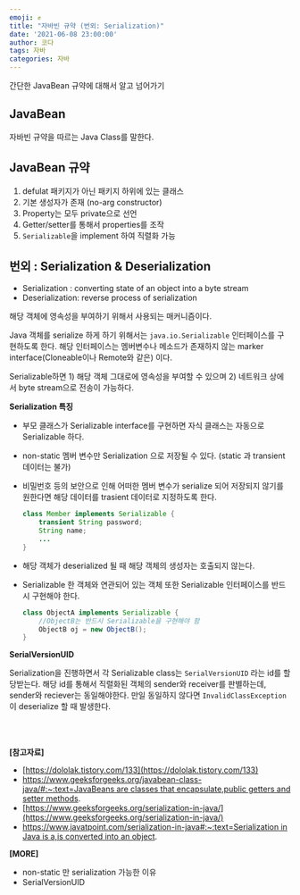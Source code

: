 ```yaml
---
emoji: ✊
title: "자바빈 규약 (번외: Serialization)"
date: '2021-06-08 23:00:00'
author: 코다
tags: 자바
categories: 자바
---
```


간단한 JavaBean 규약에 대해서 알고 넘어가기

## JavaBean

자바빈 규약을 따르는 Java Class를 말한다. 

## JavaBean 규약

1. defulat 패키지가 아닌 패키지 하위에 있는 클래스
2. 기본 생성자가 존재 (no-arg constructor)
3. Property는 모두 private으로 선언
4. Getter/setter를 통해서 properties를 조작
5. `Serializable`을 implement 하여 직렬화 가능

## 번외 : Serialization & Deserialization

- Serialization : converting state of an object into a byte stream
- Deserialization: reverse process of serialization

해당 객체에 영속성을 부여하기 위해서 사용되는 매커니즘이다. <br>

Java 객체를 serialize 하게 하기 위해서는 `java.io.Serializable` 인터페이스를 구현하도록 한다. 해당 인터페이스는 멤버변수나 메소드가 존재하지 않는 marker interface(Cloneable이나 Remote와 같은) 이다. <br>

Serializable하면 1) 해당 객체 그대로에 영속성을 부여할 수 있으며 2) 네트워크 상에서 byte stream으로 전송이 가능하다. <br>

**Serialization 특징**

- 부모 클래스가 Serializable interface를 구현하면 자식 클래스는 자동으로 Serializable 하다.
- non-static 멤버 변수만 Serialization 으로 저장될 수 있다. (static 과 transient 데이터는 불가)
- 비밀번호 등의 보안으로 인해 어떠한 멤버 변수가 serialize 되어 저장되지 않기를 원한다면 해당 데이터를 trasient 데이터로 지정하도록 한다.

    ```java
    class Member implements Serializable {
    	transient String password;
    	String name;
    	...
    }
    ```

- 해당 객체가 deserialized 될 때 해당 객체의 생성자는 호출되지 않는다.
- Serializable 한 객체와 연관되어 있는 객체 또한 Serializable 인터페이스를 반드시 구현해야 한다.

    ```java
    class ObjectA implements Serializable {	
    	//ObjectB는 반드시 Serializable을 구현해야 함	
    	ObjectB oj = new ObjectB();
    }
    ```

**SerialVersionUID**

Serialization을 진행하면서 각 Serializable class는 `SerialVersionUID` 라는 id를 할당받는다. 해당 id를 통해서 직렬화된 객체의 sender와 receiver를 판별하는데, sender와 reciever는 동일해야한다. 만일 동일하지 않다면 `InvalidClassException`이 deserialize 할 때 발생한다. 

<br>
<br>

**[참고자료]**
- [https://dololak.tistory.com/133](https://dololak.tistory.com/133)
- [https://www.geeksforgeeks.org/javabean-class-java/#:~:text=JavaBeans are classes that encapsulate,public getters and setter methods](https://www.geeksforgeeks.org/javabean-class-java/#:~:text=JavaBeans%20are%20classes%20that%20encapsulate,public%20getters%20and%20setter%20methods).
- [https://www.geeksforgeeks.org/serialization-in-java/](https://www.geeksforgeeks.org/serialization-in-java/)
- [https://www.javatpoint.com/serialization-in-java#:~:text=Serialization in Java is a,is converted into an object](https://www.javatpoint.com/serialization-in-java#:~:text=Serialization%20in%20Java%20is%20a,is%20converted%20into%20an%20object).


**[MORE]**
- non-static 만 serialization 가능한 이유
- SerialVersionUID

```toc
```